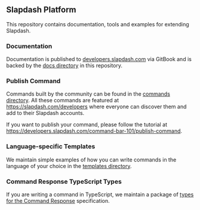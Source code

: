 ## Slapdash Platform

This repository contains documentation, tools and examples for extending Slapdash.

### Documentation

Documentation is published to [developers.slapdash.com](https://developers.slapdash.com) via GitBook and is backed by the [docs directory](docs/) in this repository.

### Publish Command

Commands built by the community can be found in the [commands directory](commands/). All these commands are featured at https://slapdash.com/developers where everyone can discover them and add to their Slapdash accounts.

If you want to publish your command, please follow the tutorial at https://developers.slapdash.com/command-bar-101/publish-command.

### Language-specific Templates

We maintain simple examples of how you can write commands in the language of your choice in the [templates directory](templates/).

### Command Response TypeScript Types

If you are writing a command in TypeScript, we maintain a  package of [types for the Command Response](packages/command-response-types) specification.


